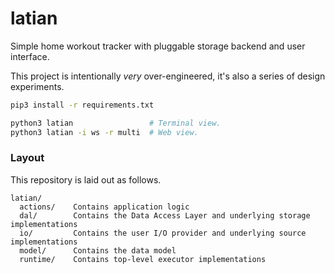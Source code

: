 # latian

Simple home workout tracker with pluggable storage backend and user interface.

This project is intentionally *very* over-engineered, it's also a series of design experiments.

```bash
pip3 install -r requirements.txt

python3 latian                 # Terminal view.
python3 latian -i ws -r multi  # Web view.
```

### Layout

This repository is laid out as follows.

```
latian/
  actions/    Contains application logic
  dal/        Contains the Data Access Layer and underlying storage implementations
  io/         Contains the user I/O provider and underlying source implementations
  model/      Contains the data model
  runtime/    Contains top-level executor implementations
```
